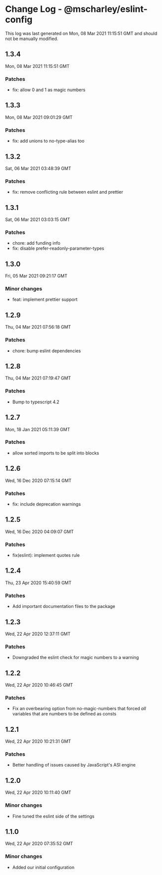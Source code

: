 # Change Log - @mscharley/eslint-config

This log was last generated on Mon, 08 Mar 2021 11:15:51 GMT and should not be manually modified.

## 1.3.4
Mon, 08 Mar 2021 11:15:51 GMT

### Patches

- fix: allow 0 and 1 as magic numbers

## 1.3.3
Mon, 08 Mar 2021 09:01:29 GMT

### Patches

- fix: add unions to no-type-alias too

## 1.3.2
Sat, 06 Mar 2021 03:48:39 GMT

### Patches

- fix: remove conflicting rule between eslint and prettier

## 1.3.1
Sat, 06 Mar 2021 03:03:15 GMT

### Patches

- chore: add funding info
- fix: disable prefer-readonly-parameter-types

## 1.3.0
Fri, 05 Mar 2021 09:21:17 GMT

### Minor changes

- feat: implement prettier support

## 1.2.9
Thu, 04 Mar 2021 07:56:18 GMT

### Patches

- chore: bump eslint dependencies

## 1.2.8
Thu, 04 Mar 2021 07:19:47 GMT

### Patches

- Bump to typescript 4.2

## 1.2.7
Mon, 18 Jan 2021 05:11:39 GMT

### Patches

- allow sorted imports to be split into blocks

## 1.2.6
Wed, 16 Dec 2020 07:15:14 GMT

### Patches

- fix: include deprecation warnings

## 1.2.5
Wed, 16 Dec 2020 04:09:07 GMT

### Patches

- fix(eslint): implement quotes rule

## 1.2.4
Thu, 23 Apr 2020 15:40:59 GMT

### Patches

- Add important documentation files to the package

## 1.2.3
Wed, 22 Apr 2020 12:37:11 GMT

### Patches

- Downgraded the eslint check for magic numbers to a warning

## 1.2.2
Wed, 22 Apr 2020 10:46:45 GMT

### Patches

- Fix an overbearing option from no-magic-numbers that forced *all* variables that are numbers to be defined as consts

## 1.2.1
Wed, 22 Apr 2020 10:21:31 GMT

### Patches

- Better handling of issues caused by JavaScript's ASI engine

## 1.2.0
Wed, 22 Apr 2020 10:11:40 GMT

### Minor changes

- Fine tuned the eslint side of the settings

## 1.1.0
Wed, 22 Apr 2020 07:35:52 GMT

### Minor changes

- Added our initial configuration


